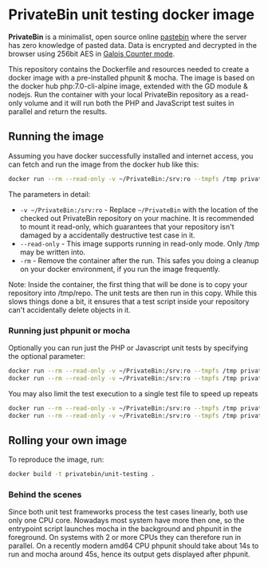 # PrivateBin unit testing docker image

**PrivateBin** is a minimalist, open source online [pastebin](https://en.wikipedia.org/wiki/Pastebin) where the server has zero knowledge of pasted data. Data is encrypted and decrypted in the browser using 256bit AES in [Galois Counter mode](https://en.wikipedia.org/wiki/Galois/Counter_Mode).

This repository contains the Dockerfile and resources needed to create a docker image with a pre-installed phpunit & mocha. The image is based on the docker hub php:7.0-cli-alpine image, extended with the GD module & nodejs. Run the container with your local PrivateBin repository as a read-only volume and it will run both the PHP and JavaScript test suites in parallel and return the results.

## Running the image

Assuming you have docker successfully installed and internet access, you can fetch and run the image from the docker hub like this:

```bash
docker run --rm --read-only -v ~/PrivateBin:/srv:ro --tmpfs /tmp privatebin/unit-testing
```

The parameters in detail:

- `-v ~/PrivateBin:/srv:ro` - Replace `~/PrivateBin` with the location of the checked out PrivateBin repository on your machine. It is recommended to mount it read-only, which guarantees that your repository isn't damaged by a accidentally destructive test case in it.
- `--read-only` - This image supports running in read-only mode. Only /tmp may be written into.
- `-rm` - Remove the container after the run. This safes you doing a cleanup on your docker environment, if you run the image frequently.

Note: Inside the container, the first thing that will be done is to copy your repository into /tmp/repo. The unit tests are then run in this copy. While this slows things done a bit, it ensures that a test script inside your repository can't accidentally delete objects in it.

### Running just phpunit or mocha

Optionally you can run just the PHP or Javascript unit tests by specifying the optional parameter:

```bash
docker run --rm --read-only -v ~/PrivateBin:/srv:ro --tmpfs /tmp privatebin/unit-testing phpunit
docker run --rm --read-only -v ~/PrivateBin:/srv:ro --tmpfs /tmp privatebin/unit-testing mocha
```

You may also limit the test execution to a single test file to speed up repeats

```bash
docker run --rm --read-only -v ~/PrivateBin:/srv:ro --tmpfs /tmp privatebin/unit-testing phpunit ConfigurationTest.php
docker run --rm --read-only -v ~/PrivateBin:/srv:ro --tmpfs /tmp privatebin/unit-testing mocha test/Helper.js
```

## Rolling your own image

To reproduce the image, run:

```bash
docker build -t privatebin/unit-testing .
```

### Behind the scenes

Since both unit test frameworks process the test cases linearly, both use only one CPU core. Nowadays most system have more then one, so the entrypoint script launches mocha in the background and phpunit in the foreground. On systems with 2 or more CPUs they can therefore run in parallel. On a recently modern amd64 CPU phpunit should take about 14s to run and mocha around 45s, hence its output gets displayed after phpunit.
